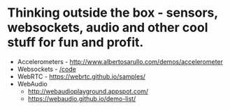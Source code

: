 # Thinking outside the box - sensors, websockets, audio and other cool stuff for fun and profit.

* Accelerometers - http://www.albertosarullo.com/demos/accelerometer
* Websockets - [/code](code)
* WebRTC - https://webrtc.github.io/samples/
* WebAudio
  - http://webaudioplayground.appspot.com/
  - https://webaudio.github.io/demo-list/
